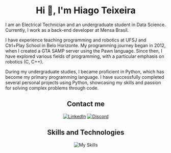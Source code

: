 <span align="center">

  # Hi 👋, I'm Hiago Teixeira

</span>

I am an Electrical Technician and an undergraduate student in Data Science. Currently, I work as a back-end developer at Mensa Brasil. 

I have experience teaching programming and robotics at UFSJ and Ctrl+Play School in Belo Horizonte. My programming journey began in 2012, when I created a GTA SAMP server using the Pawn language. Since then, I have explored various fields of programming, with a particular emphasis on robotics (C, C++). 

During my undergraduate studies, I became proficient in Python, which has become my primary programming language. I have successfully completed several personal projects using Python, showcasing my skills and passion for solving complex problems through code.

<span align="center">
  
## Contact me
[![LinkedIn](https://skillicons.dev/icons?i=linkedin)](https://www.linkedin.com/in/hiagot/) [![Discord](https://skillicons.dev/icons?i=discord)](https://discord.gg/Net8uUBHWY)

</span>

<span align="center">
  
## Skills and Technologies
![My Skills](https://skillicons.dev/icons?i=git,github,vscode,python,aws,php,mysql,postgres,linux,arduino,js,html,css)

</span>
